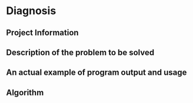 # Diagnosis

## Project Information

## Description of the problem to be solved 

## An actual example of program output and usage

## Algorithm

